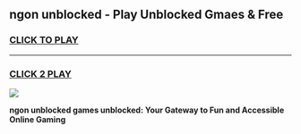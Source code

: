 
## ngon unblocked - Play Unblocked Gmaes & Free
<h3>
<a href="https://news.freeplayer.one?title=ngon_unblocked&ref=23F">CLICK TO PLAY</a></h3>
<hr>

<h3>
<a href="https://news.freeplayer.one?title=ngon_unblocked&ref=23F">CLICK 2 PLAY</a>
  
</h3>

<a href="https://news.freeplayer.one?title=ngon_unblocked&ref=23F/"><img src="https://clearcache.store/games.png"></a>


**ngon unblocked games unblocked: Your Gateway to Fun and Accessible Online Gaming**
